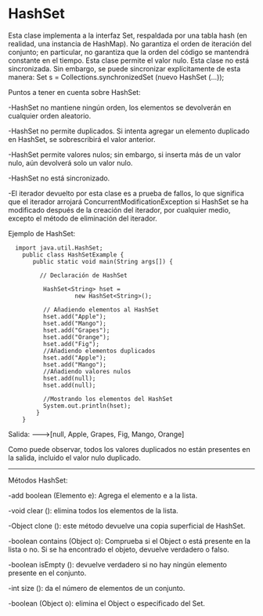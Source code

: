 # HashSet
Esta clase implementa a la interfaz Set, respaldada por una tabla hash (en realidad, una instancia de HashMap). 
No garantiza el orden de iteración del conjunto; en particular, no garantiza que la orden del código se mantendrá constante en el tiempo. Esta clase permite el valor nulo. Esta clase no está sincronizada. Sin embargo, se puede sincronizar explícitamente de esta manera: 
Set s = Collections.synchronizedSet (nuevo HashSet (...));

Puntos a tener en cuenta sobre HashSet:

-HashSet no mantiene ningún orden, los elementos se devolverán en cualquier orden aleatorio.

-HashSet no permite duplicados. Si intenta agregar un elemento duplicado en HashSet, se sobrescribirá el valor anterior.

-HashSet permite valores nulos; sin embargo, si inserta más de un valor nulo, aún devolverá solo un valor nulo.

-HashSet no está sincronizado.

-El iterador devuelto por esta clase es a prueba de fallos, lo que significa que el iterador arrojará ConcurrentModificationException si HashSet se ha modificado después de la creación del iterador, por cualquier medio, excepto el método de eliminación del iterador.

Ejemplo de HashSet:

      import java.util.HashSet;
        public class HashSetExample {
           public static void main(String args[]) {
      
             // Declaración de HashSet
      
              HashSet<String> hset = 
                       new HashSet<String>();

              // Añadiendo elementos al HashSet
              hset.add("Apple");
              hset.add("Mango");
              hset.add("Grapes");
              hset.add("Orange");
              hset.add("Fig");
              //Añadiendo elementos duplicados           
              hset.add("Apple");
              hset.add("Mango");
              //Añadiendo valores nulos
              hset.add(null);
              hset.add(null);

              //Mostrando los elementos del HashSet
              System.out.println(hset);
            }
        }

Salida:
--->[null, Apple, Grapes, Fig, Mango, Orange]

Como puede observar, todos los valores duplicados no están presentes en la salida, incluido el valor nulo duplicado.

***

Métodos HashSet:

-add boolean (Elemento e): Agrega el elemento e a la lista.

-void clear (): elimina todos los elementos de la lista.

-Object clone (): este método devuelve una copia superficial de HashSet.

-boolean contains (Object o): Comprueba si el Object o está presente en la lista o no. Si se ha encontrado el objeto, devuelve verdadero o falso.

-boolean isEmpty (): devuelve verdadero si no hay ningún elemento presente en el conjunto.

-int size (): da el número de elementos de un conjunto.

-boolean (Object o): elimina el Object o especificado del Set.
